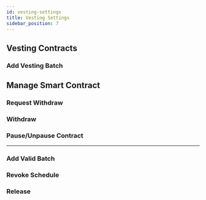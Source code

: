 ```yaml
---
id: vesting-settings
title: Vesting Settings
sidebar_position: 7
---
```


## Vesting Contracts

### Add Vesting Batch

## Manage Smart Contract

### Request Withdraw
### Withdraw
### Pause/Unpause Contract

---

### Add Valid Batch

### Revoke Schedule

### Release